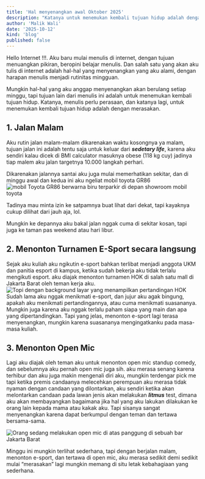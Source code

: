 ```yaml
---
title: 'Hal menyenangkan awal Oktober 2025'
description: "Katanya untuk menemukan kembali tujuan hidup adalah dengan merasakan"
author: 'Malik Wali'
date: '2025-10-12'
kind: 'blog'
published: false
---
```



Hello Internet !!!.
Aku baru mulai menulis di internet, dengan tujuan menuangkan pikiran, beropini belajar menulis. Dan salah satu yang akan aku tulis di internet adalah hal-hal yang menyenangkan yang aku alami, dengan harapan menulis menjadi rutinitas mingguan. 

Mungkin hal-hal yang aku anggap menyenangkan akan berulang setiap minggu, tapi tujuan lain dari menulis ini adalah untuk menemukan kembali tujuan hidup. Katanya, menulis perlu perasaan, dan katanya lagi, untuk menemukan kembali tujuan hidup adalah dengan merasakan.

## 1. Jalan Malam
Aku rutin jalan malam-malam dikarenakan waktu kosongnya ya malam, tujuan jalan ini adalah tentu saja untuk keluar dari ***sedetary life***, karena aku sendiri kalau dicek di BMI calculator masuknya obese (118 kg cuy) jadinya tiap malem aku jalan targetnya 10.000 langkah perhari. 

Dikarenakan jalannya santai aku juga mulai memerhatikan sekitar, dan di minggu awal dan kedua ini aku ngeliat mobil toyota GR86 ![mobil Toyota GR86 berwarna biru terparkir di depan showroom mobil toyota](https://media.discordapp.net/attachments/831543509595979857/1426983542197321748/IMG_1482.jpg?ex=68ed357c&is=68ebe3fc&hm=b618dcdb1126a1656a19fb9d31d14759e29bc277c41223c6078a3821284eb407&=&format=webp&width=630&height=840)


Tadinya mau minta izin ke satpamnya buat lihat dari dekat, tapi kayaknya cukup dilihat dari jauh aja, lol.

Mungkin ke depannya aku bakal jalan nggak cuma di sekitar kosan, tapi juga ke taman pas weekend atau hari libur.

## 2. Menonton Turnamen E-Sport secara langsung
Sejak aku kuliah aku ngikutin e-sport bahkan terlibat menjadi anggota UKM dan panitia esport di kampus, ketika sudah bekerja aku tidak terlalu mengikuti esport. aku diajak menonton turnamen HOK di salah satu mall di Jakarta Barat oleh teman kerja aku. ![Topi dengan background layar yang menampilkan pertandingan HOK](https://media.discordapp.net/attachments/831543509595979857/1426983543141302292/IMG_1499.jpg?ex=68ed357c&is=68ebe3fc&hm=9cb1f86086e50e7495d7a7cc6fbb0b6c106c616e908becfdbe3a1f57b1f087f2&=&format=webp&width=630&height=840) Sudah lama aku nggak menikmati e-sport, dan jujur aku agak bingung, apakah aku menikmati pertandingannya, atau cuma menikmati suasananya. Mungkin juga karena aku nggak terlalu paham siapa yang main dan apa yang dipertandingkan. Tapi yang jelas, menonton e-sport lagi terasa menyenangkan, mungkin karena suasananya mengingatkanku pada masa-masa kuliah.

## 3. Menonton Open Mic
Lagi aku diajak oleh teman aku untuk menonton open mic standup comedy, dan sebelumnya aku pernah open mic juga sih. aku merasa senang karena terhibur dan aku juga makin mengenali diri aku, mungkin terdengar pick me tapi ketika premis candaanya melecehkan perempuan aku merasa tidak nyaman dengan candaan yang dilontarkan, aku sendiri ketika akan melontarkan candaan pada lawan jenis akan melakukan ***litmus*** test, dimana aku akan membayangkan bagaimana jika hal yang aku lakukan dilakukan ke orang lain kepada mama atau kakak aku. Tapi sisanya sangat menyenangkan karena dapat berkumpul dengan teman dan tertawa bersama-sama.

![Orang sedang melakukan open mic di atas panggung di sebuah bar Jakarta Barat](https://media.discordapp.net/attachments/831543509595979857/1426983544185683978/IMG_1515.jpg?ex=68ed357d&is=68ebe3fd&hm=17be4fdfa15d6a49dd553fa95d605831fc112fd6d47d9491a77f961b477d9cc5&=&format=webp&width=630&height=840)



Minggu ini mungkin terlihat sederhana, tapi dengan berjalan malam, menonton e-sport, dan tertawa di open mic, aku merasa sedikit demi sedikit mulai “merasakan” lagi mungkin memang di situ letak kebahagiaan yang sederhana.